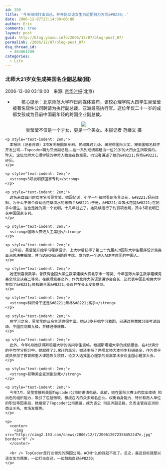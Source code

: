 ```yaml
---
id: 290
title: '今天继续打击自己，并开始以该女生为近期努力方向&#8230;.'
date: 2006-12-07T23:14:00+00:00
author: Eric
comments: true
layout: post
guid: http://blog.youxu.info/2006/12/07/blog-post_07/
permalink: /2006/12/07/blog-post_07/
dsq_thread_id:
  - 404061209
categories:
  - Life
---
```

<div class="arcTitle">
  <h3>
    北师大21岁女生成美国名企副总裁(图)
  </h3>
  
  <div class="text">
    2006-12-08 03:19:00　来源: <a href="http://www.bjt.net.cn/" target="_blank">京华时报</a>(北京) 　
  </div>
</div>

<div class="endSummary">
  <ul>
    <li>
      　　核心提示：北京师范大学昨日向媒体宣布，该校心理学院大四学生吴莹莹被著名软件公司聘请为执行副总裁、亚洲最高执行官。这位年仅二十一岁的成都女孩成为目前中国最年轻的跨国企业副总裁。
    </li>
  </ul>
</div>

<p style="text-indent: 2em;">
  <p>
    <center>
      <img src="http://cimg2.163.com/catchpic/C/C1/C13405C9F7C82930C3104E831D2ED529.jpg" border="0" /><br /> 吴莹莹不仅是一个才女，更是一个美女。本报记者 范继文 摄
    </center>
    
    <p style="text-indent: 2em;">
      本报讯（记者肖锋）3项发明获国家专利、民间舞过九级、编程得国际大奖、被美国知名软件开发公司——Topcoder聘为亚洲副总裁……这一系列成绩都是由一位21岁的大四女生所取得的。昨天，这位北师大心理学院的神奇人物坐在教室里，向记者讲述了她的&#8221;传奇&#8221;经历。
    </p>
    
    <p style="text-indent: 2em;">
      <strong>3项发明获国家专利</strong>
    </p>
    
    <p style="text-indent: 2em;">
      这名来自四川的女生名叫吴莹莹。她回忆说，小学一年级时看到爷爷浇花，&#8221;好麻烦啊，为什么不做个自动给花草浇水的东西？&#8221;于是，&#8221;自吸水花盆&#8221;在她手中诞生，这也是她的第一个发明。十几年过去了，她陆续进行了约百项发明，其中3项发明已获中国国家专利。
    </p>
    
    <p style="text-indent: 2em;">
      <strong>国际大赛进入主席团</strong>
    </p>
    
    <p style="text-indent: 2em;">
      12年前，吴莹莹开始学习程序设计，上大学后获得了第二十九届ACM国际大学生程序设计竞赛亚洲总决赛银牌，并当选ACM亚洲助理主席，成为第一个进入ACM主席团的中国人。
    </p>
    
    <p style="text-indent: 2em;">
      她还很喜爱数学，曾获得全国大学生数学建模大赛北京市一等奖、今年国际大学生数学建模竞赛全球总决赛二等奖。在数理竞赛之外，作为北师大英语演讲协会会长，还代表中国赴哈佛大学参加了&#8221;模拟联合国&#8221;会议并在会上发表意见。
    </p>
    
    <p style="text-indent: 2em;">
      <strong>科研骨干还是&#8221;舞林&#8221;高手</strong>
    </p>
    
    <p style="text-indent: 2em;">
      在学习之余，吴莹莹的业余生活也很丰富。她从3岁开始学习舞蹈，已通过芭蕾舞分级考试四级、中国民间舞九级，并精通傣族舞。
    </p>
    
    <p style="text-indent: 2em;">
      此外，今年6月她获得斯坦福大学的访问学生资格。根据斯坦福大学的成绩报告，在4分满分的平均学分积分中，她取得了3.957的高分。她还主持了两项北师大本科生科研基金，作为骨干成员参加了教育部重大课题攻关项目，论文入选我国心理学的最高学术会议全国心理学大会。
    </p>
    
    <p style="text-indent: 2em;">
      <strong>获聘美企亚洲副总裁</strong>
    </p>
    
    <p style="text-indent: 2em;">
      今年7月，吴莹莹接到美国Topcoder公司的邀请电话。此前，她在国际大赛上的突出成绩 和出色的组织能力，吸引了包括微软、雅虎在内的众多知名企业。权衡自身能力、特长和用人单位的职位等因素后，她接受了Topcoder公司邀请，成为该公 司亚洲副总裁，负责主管在亚洲的商业关系、市场发展等。
    </p>
    
    <p>
      <center>
        <img src="http://cimg2.163.com/cnews/2006/12/7/2006120723584522d7e.jpg" border="0" />
      </center>
      
      <br /> TopCoder是行业领先的跨国公司。ACM什么的我就不说了。总之，最近目标就是以该女生为偶像，一边打击自己，一边鼓励自己&#8230;
    </p>